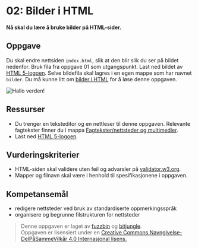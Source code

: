 02: Bilder i HTML
==============================
**Nå skal du lære å bruke bilder på HTML-sider.**

Oppgave
-------
Du skal endre nettsiden `index.html`, slik at den blir slik du ser på bildet nedenfor. Bruk fila fra oppgave 01 som utgangspunkt. Last ned bildet av [HTML 5-logoen](https://github.com/fagstoff/IT1/blob/master/Bilder/HTML5-logo-200px.png). Selve bildefila skal lagres i en egen mappe som har navnet `bilder`. Du må kunne litt om [bilder i HTML](https://www.w3schools.com/html/html_images.asp) for å løse denne oppgaven.

![Hallo verden!](https://raw.githubusercontent.com/fagstoff/IT1/master/Bilder/halloverden_med_bilde.png)

Ressurser
---------
* Du trenger en teksteditor og en nettleser til denne oppgaven. Relevante fagtekster finner du i mappa [Fagtekster/nettsteder og multimedier](https://github.com/bitjungle/IT1/tree/master/Fagtekster/nettsteder%20og%20multimedier).
* Last ned [HTML 5-logoen](https://github.com/fagstoff/IT1/blob/master/Bilder/HTML5-logo-200px.png).

Vurderingskriterier
-------------------
* HTML-siden skal validere uten feil og advarsler på [validator.w3.org](https://validator.w3.org/).
* Mapper og filnavn skal være i henhold til spesifikasjonene i oppgaven.

Kompetansemål
-------------
* redigere nettsteder ved bruk av standardiserte oppmerkingsspråk
* organisere og begrunne filstrukturen for nettsteder

>Denne oppgaven er laget av [fuzzbin](https://github.com/fuzzbin) og [bitjungle](https://github.com/bitjungle).  
>Oppgaven er lisensiert under en
>[Creative Commons Navngivelse-DelPåSammeVilkår 4.0 Internasjonal lisens.
](http://creativecommons.org/licenses/by-sa/4.0/)
